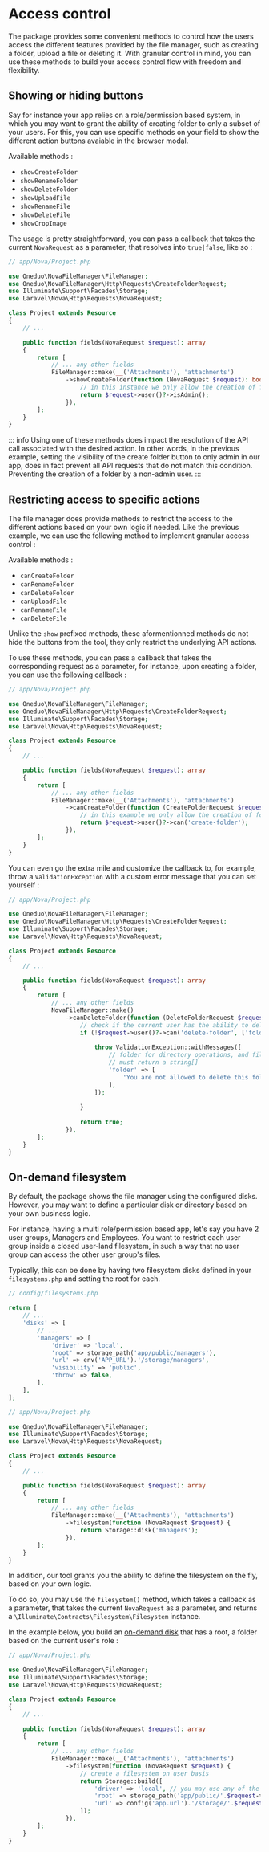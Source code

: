 # Access control

The package provides some convenient methods to control how the users access the different features provided by the file
manager, such as creating a folder, upload a file or deleting it. With granular control in mind, you can use these
methods to build your access control flow with freedom and flexibility.
 
## Showing or hiding buttons

Say for instance your app relies on a role/permission based system, in which you may want to grant the ability of
creating folder to only a subset of your users. For this, you can use specific methods on your field to show the
different action buttons avaiable in the browser modal.

Available methods :

- `showCreateFolder`
- `showRenameFolder`
- `showDeleteFolder`
- `showUploadFile`
- `showRenameFile`
- `showDeleteFile`
- `showCropImage`

The usage is pretty straightforward, you can pass a callback that takes the current `NovaRequest` as a parameter, that
resolves into `true|false`, like so :

```php
// app/Nova/Project.php

use Oneduo\NovaFileManager\FileManager;
use Oneduo\NovaFileManager\Http\Requests\CreateFolderRequest;
use Illuminate\Support\Facades\Storage;
use Laravel\Nova\Http\Requests\NovaRequest;

class Project extends Resource
{
    // ...

    public function fields(NovaRequest $request): array
    {
        return [
            // ... any other fields
            FileManager::make(__('Attachments'), 'attachments')
                ->showCreateFolder(function (NovaRequest $request): bool {
                    // in this instance we only allow the creation of folders to users that pass the `isAdmin()` check
                    return $request->user()?->isAdmin();
                }),
        ];
    }
}
```

::: info
Using one of these methods does impact the resolution of the API call associated with the desired action. In
other words, in the previous example, setting the visibility of the create folder button to only admin in our app, does
in fact prevent all API requests that do not match this condition. Preventing the creation of a folder by a non-admin
user.
:::

## Restricting access to specific actions

The file manager does provide methods to restrict the access to the different actions based on your own logic if needed.
Like the previous example, we can use the following method to implement granular access control :

Available methods :

- `canCreateFolder`
- `canRenameFolder`
- `canDeleteFolder`
- `canUploadFile`
- `canRenameFile`
- `canDeleteFile`

Unlike the `show` prefixed methods, these aformentionned methods do not hide the buttons from the tool, they only
restrict the underlying API actions.

To use these methods, you can pass a callback that takes the corresponding request as a parameter, for instance, upon
creating a folder, you can use the following callback :

```php
// app/Nova/Project.php

use Oneduo\NovaFileManager\FileManager;
use Oneduo\NovaFileManager\Http\Requests\CreateFolderRequest;
use Illuminate\Support\Facades\Storage;
use Laravel\Nova\Http\Requests\NovaRequest;

class Project extends Resource
{
    // ...

    public function fields(NovaRequest $request): array
    {
        return [
            // ... any other fields
            FileManager::make(__('Attachments'), 'attachments')
                ->canCreateFolder(function (CreateFolderRequest $request) {
                    // in this example we only allow the creation of folders for users that have the corresponding ability
                    return $request->user()?->can('create-folder');
                }),
        ];
    }
}
```

You can even go the extra mile and customize the callback to, for example, throw a `ValidationException` with a custom
error message that you can set yourself :

```php
// app/Nova/Project.php

use Oneduo\NovaFileManager\FileManager;
use Oneduo\NovaFileManager\Http\Requests\CreateFolderRequest;
use Illuminate\Support\Facades\Storage;
use Laravel\Nova\Http\Requests\NovaRequest;

class Project extends Resource
{
    // ...

    public function fields(NovaRequest $request): array
    {
        return [
            // ... any other fields
            NovaFileManager::make()
                ->canDeleteFolder(function (DeleteFolderRequest $request) {
                    // check if the current user has the ability to delete the selected folder using its path
                    if (!$request->user()?->can('delete-folder', ['folder' => $request->input('path')])) {
                    
                        throw ValidationException::withMessages([
                            // folder for directory operations, and file for file operations
                            // must return a string[]
                            'folder' => [
                                'You are not allowed to delete this folder',
                            ],
                        ]);
                        
                    }
    
                    return true;
                }),
        ];
    }
}
```

## On-demand filesystem

By default, the package shows the file manager using the configured disks. However, you may want to define a particular
disk or directory based on your own business logic.

For instance, having a multi role/permission based app, let's say you have 2 user groups, Managers and Employees. You
want to restrict each user group inside a closed user-land filesystem, in such a way that no user group can access the
other user group's files.

Typically, this can be done by having two filesystem disks defined in your `filesystems.php` and setting the root for
each.

```php
// config/filesystems.php

return [
    // ...  
    'disks' => [
        // ...
        'managers' => [
            'driver' => 'local',
            'root' => storage_path('app/public/managers'),
            'url' => env('APP_URL').'/storage/managers',
            'visibility' => 'public',
            'throw' => false,
        ],
    ],
];
```

```php
// app/Nova/Project.php

use Oneduo\NovaFileManager\FileManager;
use Illuminate\Support\Facades\Storage;
use Laravel\Nova\Http\Requests\NovaRequest;

class Project extends Resource
{
    // ...

    public function fields(NovaRequest $request): array
    {
        return [
            // ... any other fields
            FileManager::make(__('Attachments'), 'attachments')
                ->filesystem(function (NovaRequest $request) {
                    return Storage::disk('managers');
                }),
        ];
    }
}
```

In addition, our tool grants you the ability to define the filesystem on the fly, based on your own logic.

To do so, you may use the `filesystem()` method, which takes a callback as a parameter, that takes the
current `NovaRequest` as a parameter, and returns a `\Illuminate\Contracts\Filesystem\Filesystem` instance.

In the example below, you build an [on-demand disk](https://laravel.com/docs/9.x/filesystem#on-demand-disks) that has a
root, a folder based on the current user's role :

```php
// app/Nova/Project.php

use Oneduo\NovaFileManager\FileManager;
use Illuminate\Support\Facades\Storage;
use Laravel\Nova\Http\Requests\NovaRequest;

class Project extends Resource
{
    // ...

    public function fields(NovaRequest $request): array
    {
        return [
            // ... any other fields
            FileManager::make(__('Attachments'), 'attachments')
                ->filesystem(function (NovaRequest $request) {
                    // create a filesystem on user basis
                    return Storage::build([
                        'driver' => 'local', // you may use any of the Laravel's builtin filesystem drivers
                        'root' => storage_path('app/public/'.$request->user()->role()), // for a "manager" the root is "storage/app/public/manager"
                        'url' => config('app.url').'/storage/'.$request->user()->role(), // for a "manager" the url is built using http://localhost/storage/manager
                    ]);
                }),
        ];
    }
}
```

